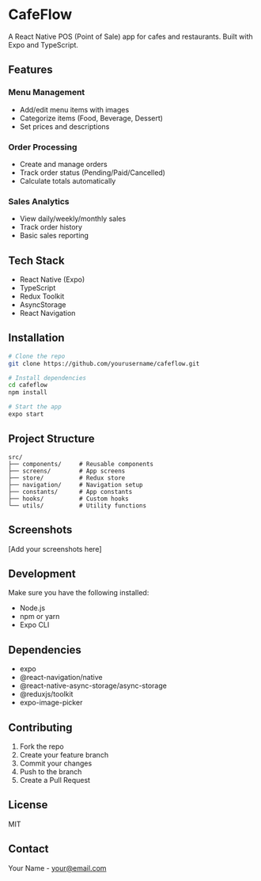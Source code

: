 # CafeFlow

A React Native POS (Point of Sale) app for cafes and restaurants. Built with Expo and TypeScript.

## Features

### Menu Management
- Add/edit menu items with images
- Categorize items (Food, Beverage, Dessert)
- Set prices and descriptions

### Order Processing
- Create and manage orders
- Track order status (Pending/Paid/Cancelled)
- Calculate totals automatically

### Sales Analytics
- View daily/weekly/monthly sales
- Track order history
- Basic sales reporting

## Tech Stack
- React Native (Expo)
- TypeScript
- Redux Toolkit
- AsyncStorage
- React Navigation

## Installation

```bash
# Clone the repo
git clone https://github.com/yourusername/cafeflow.git

# Install dependencies
cd cafeflow
npm install

# Start the app
expo start
```

## Project Structure
```
src/
├── components/     # Reusable components
├── screens/        # App screens
├── store/          # Redux store
├── navigation/     # Navigation setup
├── constants/      # App constants
├── hooks/          # Custom hooks
└── utils/          # Utility functions
```

## Screenshots
[Add your screenshots here]

## Development
Make sure you have the following installed:
- Node.js
- npm or yarn
- Expo CLI

## Dependencies
- expo
- @react-navigation/native
- @react-native-async-storage/async-storage
- @reduxjs/toolkit
- expo-image-picker

## Contributing
1. Fork the repo
2. Create your feature branch
3. Commit your changes
4. Push to the branch
5. Create a Pull Request

## License
MIT

## Contact
Your Name - [your@email.com](mailto:your@email.com)

